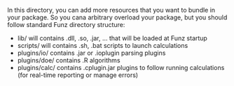 In this directory, you can add more resources that you want to bundle in your package.
So you cana arbitrary overload your package, but you should follow standard Funz directory structure:

  * lib/ will contains .dll, .so, .jar, ... that will be loaded at Funz startup
  * scripts/ will contains .sh, .bat scripts to launch calculations
  * plugins/io/ contains .jar or .ioplugin parsing plugins
  * plugins/doe/ contains .R algorithms
  * plugins/calc/ contains .cplugin.jar plugins to follow running calculations (for real-time reporting or manage errors)
